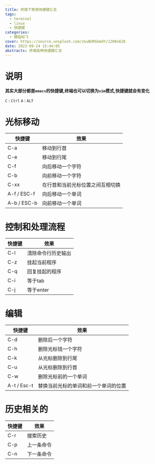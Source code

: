 ```yaml
---
title: 终端下常用快捷键汇总
tags:
  - terminal
  - linux
  - 快捷键
categories:
  - 键指如飞
cover: https://source.unsplash.com/zGuBURGGmdY/1200x628
date: 2023-09-24 15:44:05
abstracts: 终端各种快捷键汇总
---
```


# 说明

**其实大部分都是`emacs`的快捷键,终端也可以切换为`vim`模式,快捷键就会有变化**

`C` : `Ctrl`
`A` : `ALT`


# 光标移动


| 快捷键      | 效果                             |
|-------------|----------------------------------|
| C-a         | 移动到行首                       |
| C-e         | 移动到行尾                       |
| C-f         | 向后移动一个字符                 |
| C-b         | 向前移动一个字符                 |
| C-xx        | 在行首和当前光标位置之间互相切换 |
| A-f / ESC-f | 向后移动一个单词                 |
| A-b / ESC-b | 向前移动一个单词                 |


# 控制和处理流程

| 快捷键 | 效果               |
|--------|--------------------|
| C-l    | 清除命令行历史输出 |
| C-z    | 挂起当前程序       |
| C-q    | 回复挂起的程序     |
| C-i    | 等于tab            |
| C-j    | 等于enter          |

# 编辑

| 快捷键      | 效果                                 |
|-------------|--------------------------------------|
| C-d         | 删除后一个字符                       |
| C-h         | 删除光标钱一个字符                   |
| C-k         | 从光标删除到行尾                     |
| C-u         | 从光标删除到行首                     |
| C-w         | 删除光标前的一个单词                 |
| A-t / Esc-t | 替换当前光标的单词和前一个单词的位置 |


# 历史相关的

| 快捷键 | 效果       |
|--------|------------|
| C-r    | 搜索历史   |
| C-p    | 上一条命令 |
| C-n    | 下一条命令 |
